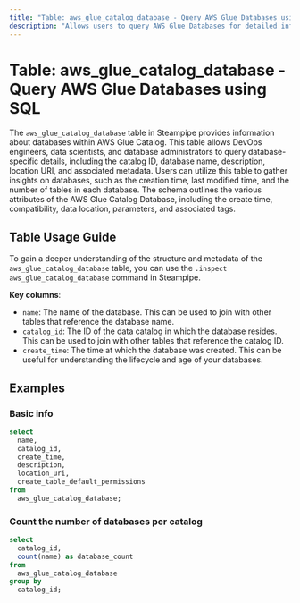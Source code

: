 ```yaml
---
title: "Table: aws_glue_catalog_database - Query AWS Glue Databases using SQL"
description: "Allows users to query AWS Glue Databases for detailed information about their Glue Catalog Databases."
---
```


# Table: aws_glue_catalog_database - Query AWS Glue Databases using SQL

The `aws_glue_catalog_database` table in Steampipe provides information about databases within AWS Glue Catalog. This table allows DevOps engineers, data scientists, and database administrators to query database-specific details, including the catalog ID, database name, description, location URI, and associated metadata. Users can utilize this table to gather insights on databases, such as the creation time, last modified time, and the number of tables in each database. The schema outlines the various attributes of the AWS Glue Catalog Database, including the create time, compatibility, data location, parameters, and associated tags.

## Table Usage Guide

To gain a deeper understanding of the structure and metadata of the `aws_glue_catalog_database` table, you can use the `.inspect aws_glue_catalog_database` command in Steampipe.

**Key columns**:

- `name`: The name of the database. This can be used to join with other tables that reference the database name.
- `catalog_id`: The ID of the data catalog in which the database resides. This can be used to join with other tables that reference the catalog ID.
- `create_time`: The time at which the database was created. This can be useful for understanding the lifecycle and age of your databases.

## Examples

### Basic info

```sql
select
  name,
  catalog_id,
  create_time,
  description,
  location_uri,
  create_table_default_permissions
from
  aws_glue_catalog_database;
```

### Count the number of databases per catalog

```sql
select
  catalog_id,
  count(name) as database_count
from
  aws_glue_catalog_database
group by
  catalog_id;
```
